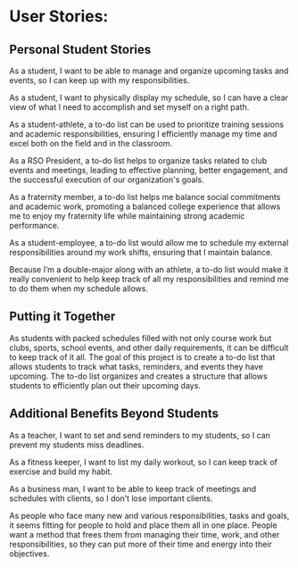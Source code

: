 <h1>User Stories:</h1>

<h2>Personal Student Stories</h2>
<p>As a student, I want to be able to manage and organize upcoming tasks and events, so I can keep up with my responsibilities.</p>

<p>As a student, I want to physically display my schedule, so I can have a clear view of what I need to accomplish and set myself on a right path.</p>

<p>As a student-athlete, a to-do list can be used to prioritize training sessions and academic responsibilities, ensuring I efficiently manage my time and excel both on the field and in the classroom.</p>

<p>As a RSO President, a to-do list helps to organize tasks related to club events and meetings, leading to effective planning, better engagement, and the successful execution of our organization's goals.</p>

<p>As a fraternity member, a to-do list helps me balance social commitments and academic work, promoting a balanced college experience that allows me to enjoy my fraternity life while maintaining strong academic performance.</p>

<p>As a student-employee, a to-do list would allow me to schedule my external responsibilities around my work shifts, ensuring that I maintain balance.</p>

<p>Because I’m a double-major along with an athlete, a to-do list would make it really convenient to help keep track of all my responsibilities and remind me to do them when my schedule allows. </p>


<h2>Putting it Together</h2>
<p>As students with packed schedules filled with not only course work but clubs, sports, school events, and other daily requirements, it can be difficult to keep track of it all. The goal of this project is to create a to-do list that allows students to track what tasks, reminders, and events they have upcoming. The to-do list organizes and creates a structure that allows students to efficiently plan out their upcoming days.</p>

<h2>Additional Benefits Beyond Students</h2>
<p>As a teacher, I want to set and send reminders to my students, so I can prevent my students miss deadlines.</p>

<p>As a fitness keeper, I want to list my daily workout, so I can keep track of exercise and build my habit.</p>

<p>As a business man, I want to be able to keep track of meetings and schedules with clients, so I don’t lose important clients.</p>

<p>As people who face many new and various responsibilities, tasks and goals, it seems fitting for people to hold and place them all in one place. People want a method that frees them from managing their time, work, and other responsibilities, so they can put more of their time and energy into their objectives.</p>
